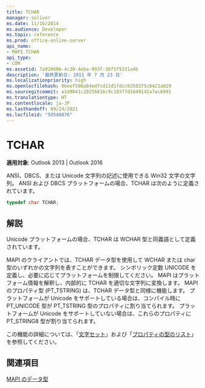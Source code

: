 ```yaml
---
title: TCHAR
manager: soliver
ms.date: 11/16/2014
ms.audience: Developer
ms.topic: reference
ms.prod: office-online-server
api_name:
- MAPI.TCHAR
api_type:
- COM
ms.assetid: 7a92060b-4c30-4eba-993f-36f5f9231a4b
description: '最終更新日: 2011 年 7 月 23 日'
ms.localizationpriority: high
ms.openlocfilehash: 86eef598a84ed7cd11d1fdcc6350375c6421a029
ms.sourcegitcommit: a1d9041c20256616c9c183f7d1049142a7ac6991
ms.translationtype: HT
ms.contentlocale: ja-JP
ms.lasthandoff: 09/24/2021
ms.locfileid: "59549876"
---
```

# <a name="tchar"></a>TCHAR

  
  
**適用対象**: Outlook 2013 | Outlook 2016 
  
ANSI、DBCS、または Unicode 文字列の記述に使用できる Win32 文字の文字列。 ANSI および DBCS プラットフォームの場合、TCHAR は次のように定義されています。
  
```cpp
typedef char TCHAR;

```

## <a name="remarks"></a>解説

Unicode プラットフォームの場合、TCHAR は WCHAR 型と同義語として定義されています。 
  
MAPI のクライアントでは、TCHAR データ型を使用して WCHAR または char 型のいずれかの文字列を表すことができます。 シンボリック定数 UNICODE を定義し、必要に応じてプラットフォームを制限してください。 MAPI はプラットフォーム情報を解釈し、内部的に TCHAR を適切な文字列に変換します。 MAPI のプロパティ型 (PT_TSTRING) は、TCHAR データ型と同様に機能します。 プラットフォームが Unicode をサポートしている場合は、コンパイル時に PT_UNICODE 型が PT_TSTRING 型のプロパティに割り当てられます。 プラットフォームが Unicode をサポートしていない場合は、これらのプロパティに PT_STRING8 型が割り当てられます。
  
この機能の詳細については、「[文字セット](mapi-character-sets.md)」および「[プロパティの型のリスト](property-types.md)」を参照してください。 
  
## <a name="see-also"></a>関連項目



[MAPI のデータ型](mapi-data-types.md)

